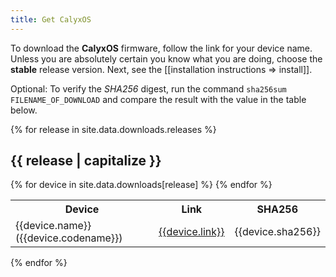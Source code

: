 ```yaml
---
title: Get CalyxOS
---
```


To download the <strong>Calyx<span>OS</span></strong> firmware, follow the link for your device name. Unless you are absolutely certain you know what you are doing, choose the **stable** release version. Next, see the [[installation instructions => install]].

Optional: To verify the *SHA256* digest, run the command `sha256sum FILENAME_OF_DOWNLOAD` and compare the result with the value in the table below.

{% for release in site.data.downloads.releases %}
<h2 class="mt-3">{{ release | capitalize }}</h2>
<table class="table table-striped download">
  <tr><th>Device</th><th>Link</th><th>SHA256</th></tr>
{% for device in site.data.downloads[release] %}
  <tr>
    <td>{{device.name}} ({{device.codename}})</td>
    <td><a href="{{device.link}}">{{device.link}}</a></td>
    <td class="hash">{{device.sha256}}</td>
  </tr>
{% endfor %}
</table>
{% endfor %}

